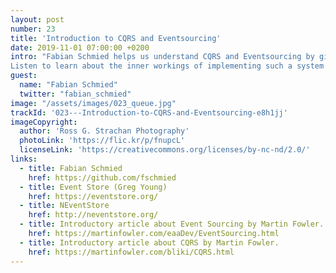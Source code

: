 ```yaml
---
layout: post
number: 23
title: 'Introduction to CQRS and Eventsourcing'
date: 2019-11-01 07:00:00 +0200
intro: "Fabian Schmied helps us understand CQRS and Eventsourcing by giving us a crash course on its motivation and context.
Listen to learn about the inner workings of implementing such a system with some examples from the product he is working on."
guest:
  name: "Fabian Schmied"
  twitter: "fabian_schmied"
image: "/assets/images/023_queue.jpg"
trackId: '023---Introduction-to-CQRS-and-Eventsourcing-e8h1jj'
imageCopyright:
  author: 'Ross G. Strachan Photography'
  photoLink: 'https://flic.kr/p/fnupcL'
  licenseLink: 'https://creativecommons.org/licenses/by-nc-nd/2.0/'
links:
  - title: Fabian Schmied
    href: https://github.com/fschmied
  - title: Event Store (Greg Young)
    href: https://eventstore.org/
  - title: NEventStore
    href: http://neventstore.org/
  - title: Introductory article about Event Sourcing by Martin Fowler. From 2005 but still valuable. And a Fowler.
    href: https://martinfowler.com/eaaDev/EventSourcing.html
  - title: Introductory article about CQRS by Martin Fowler.
    href: https://martinfowler.com/bliki/CQRS.html
---
```

